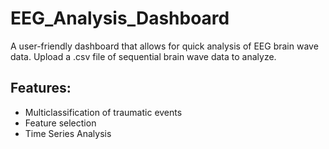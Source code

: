# EEG_Analysis_Dashboard

A user-friendly dashboard that allows for quick analysis of EEG brain wave data. 
Upload a .csv file of sequential brain wave data to analyze. 

## Features: 
- Multiclassification of traumatic events
- Feature selection
- Time Series Analysis
